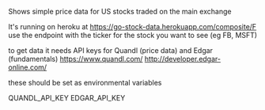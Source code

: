 Shows simple price data for US stocks traded on the main exchange

It's running on heroku at https://go-stock-data.herokuapp.com/composite/F
use the endpoint with the ticker for the stock you want to see (eg FB, MSFT)

to get data it needs API keys for Quandl (price data) and Edgar (fundamentals) 
https://www.quandl.com/
http://developer.edgar-online.com/

these should be set as environmental variables

QUANDL_API_KEY
EDGAR_API_KEY